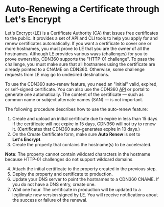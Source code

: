 <!--?xml version="1.0" encoding="utf-8"?-->

# Auto-Renewing a Certificate through Let's Encrypt

Let's Encrypt (LE) is a Certificate Authority (CA) that issues free certificates to the public. It provides a set of API and CLI tools to help you apply for and renew certificates automatically. If you want a certificate to cover one or more hostnames, you must prove to LE that you are the owner of all the hostnames. Although LE provides various ways (challenges) for you to prove ownership, CDN360 supports the "HTTP-01 challenge". To pass the challenge, you must make sure that all hostnames using the certificate are already pointed to a CNAME on CDN360. Otherwise, some challenge requests from LE may go to undesired destinations.

To use the CDN360 auto-renew feature, you need an "initial" valid, expired, or self-signed certificate. You can also use the CDN360 [API](<http://cdn360doc.quantil.com/apidocs/api.html>) or portal to generate one automatically. The content of the certificate — such as common name or subject alternate names (SAN) — is not important.

The following procedure describes how to use the auto-renew feature:

1. Create and upload an initial certificate due to expire in less than 15 days. If the certificate will not expire in 15 days, CDN360 will not try to renew it. (Certificates that CDN360 auto-generates expire in 10 days.)
2. On the Create Certificate form, make sure **Auto Renew** is set to **Let's Encrypt**.
3. Create the property that contains the hostname(s) to be accelerated. 

<!-- -->

**Note:** The property cannot contain wildcard characters in the hostname because HTTP-01 challenges do not support wildcard domains.

4. Attach the initial certificate to the property created in the previous step.
5. Deploy the property and certificate to production.
6. Update your DNS server to point the hostnames to a CDN360 CNAME. If you do not have a DNS entry, create one.
7. Wait one hour. The certificate in production will be updated to a legitimate new version signed by LE. You will receive notifications about the success or failure of the renewal.

<!-- -->

